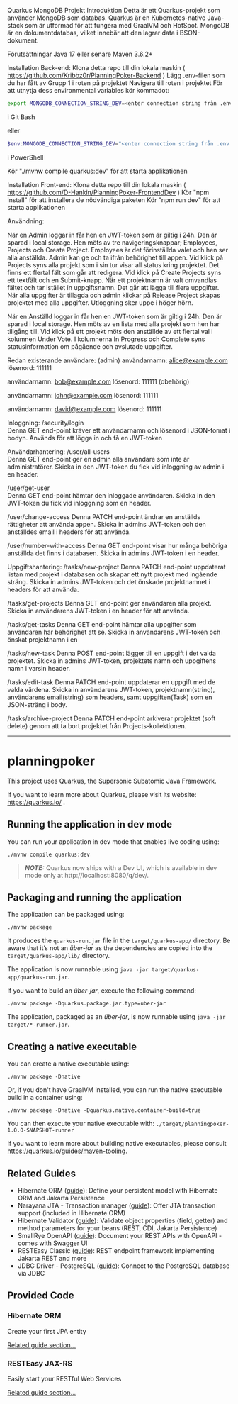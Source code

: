 Quarkus MongoDB Projekt
Introduktion
Detta är ett Quarkus-projekt som använder MongoDB som databas. Quarkus är en Kubernetes-native Java-stack som är utformad för att fungera med GraalVM och HotSpot. MongoDB är en dokumentdatabas, vilket innebär att den lagrar data i BSON-dokument.

Förutsättningar
Java 17 eller senare
Maven 3.6.2+


Installation Back-end:
Klona detta repo till din lokala maskin  ( https://github.com/Kribbz0r/PlanningPoker-Backend )
Lägg .env-filen som du har fått av Grupp 1 i roten på projektet
Navigera till roten i projektet
För att utnytja dess environmental variables kör kommadot:
```bash
export MONGODB_CONNECTION_STRING_DEV=<enter connection string från .env filen här>
```
i Git Bash

eller 

```powershell
$env:MONGODB_CONNECTION_STRING_DEV="<enter connection string från .env filen här>"
```
i PowerShell

Kör "./mvnw compile quarkus:dev" för att starta applikationen


Installation Front-end:
Klona detta repo till din lokala maskin   ( https://github.com/D-Hankin/PlanningPoker-FrontendDev )
Kör "npm install" för att installera de nödvändiga paketen
Kör "npm run dev" för att starta applikationen



Användning:

När en Admin loggar in får hen en JWT-token som är giltig i 24h. Den är sparad i local storage. Hen möts av tre navigeringsknappar; Employees, Projects och Create Project. Employees är det förinställda valet och hen ser alla anställda. Admin kan ge och ta ifrån behörighet till appen.
Vid klick på Projects syns alla projekt som i sin tur visar all status kring projektet. Det finns ett flertal fält som går att redigera.
Vid klick på Create Projects syns ett textfält och en Submit-knapp. När ett projektnamn är valt omvandlas fältet och tar istället in uppgiftsnamn. Det går att lägga till flera uppgifter. När alla uppgifter är tillagda och admin klickar på Release Project skapas projektet med alla uppgifter.
Utloggning sker uppe i höger hörn.

När en Anställd loggar in får hen en JWT-token som är giltig i 24h. Den är sparad i local storage. Hen möts av en lista med alla projekt som hen har tillgång till. Vid klick på ett projekt möts den anställde av ett flertal val i kolumnen Under Vote. I kolumnerna In Progress och Complete syns statusinformation om pågående och avslutade uppgifter.



Redan existerande användare:
(admin)
användarnamn: alice@example.com
lösenord: 111111

användarnamn: bob@example.com
lösenord: 111111 (obehörig)

användarnamn: john@example.com
lösenord: 111111

användarnamn: david@example.com
lösenord: 111111



Inloggning:
/security/login    
                Denna GET end-point kräver ett användarnamn och lösenord i JSON-fomat i bodyn.
                Används för att lögga in och få en JWT-token

Användarhantering:
/user/all-users    
                Denna GET end-point ger en admin alla användare som inte är administratörer.
                Skicka in den JWT-token du fick vid inloggning av admin i en header.

/user/get-user     
                Denna GET end-point hämtar den inloggade användaren.
                Skicka in den JWT-token du fick vid inloggning som en header.

/user/change-access
                Denna PATCH end-point ändrar en anställds rättigheter att använda appen.
                Skicka in admins JWT-token och den anställdes email i headers för att använda.

/user/number-with-access
                Denna GET end-point visar hur många behöriga anställda det finns i databasen.
                Skicka in admins JWT-token i en header.

Uppgiftshantering:
/tasks/new-project
                Denna PATCH end-point uppdaterat listan med projekt i databasen och skapar ett nytt projekt med ingående sträng.
                Skicka in admins JWT-token och det önskade projektnamnet i headers för att använda.

/tasks/get-projects
                Denna GET end-point ger användaren alla projekt.
                Skicka in användarens JWT-token i en header för att använda.

/tasks/get-tasks
                Denna GET end-point hämtar alla uppgifter som användaren har behörighet att se.
                Skicka in användarens JWT-token och önskat projektnamn i en 

/tasks/new-task
                Denna POST end-point lägger till en uppgift i det valda projektet.
                Skicka in admins JWT-token, projektets namn och uppgiftens namn i varsin header.

/tasks/edit-task
                Denna PATCH end-point uppdaterar en uppgift med de valda värdena.
                Skicka in användarens JWT-token, projektnamn(string), användarens email(string) som headers, samt
                 uppgiften(Task) som en JSON-sträng i body. 

/tasks/archive-project
                Denna PATCH end-point arkiverar projektet (soft delete) genom att ta bort projektet från Projects-kollektionen.




******************************************************************************************************




# planningpoker

This project uses Quarkus, the Supersonic Subatomic Java Framework.

If you want to learn more about Quarkus, please visit its website: https://quarkus.io/ .

## Running the application in dev mode

You can run your application in dev mode that enables live coding using:
```shell script
./mvnw compile quarkus:dev
```

> **_NOTE:_**  Quarkus now ships with a Dev UI, which is available in dev mode only at http://localhost:8080/q/dev/.

## Packaging and running the application

The application can be packaged using:
```shell script
./mvnw package
```
It produces the `quarkus-run.jar` file in the `target/quarkus-app/` directory.
Be aware that it’s not an _über-jar_ as the dependencies are copied into the `target/quarkus-app/lib/` directory.

The application is now runnable using `java -jar target/quarkus-app/quarkus-run.jar`.

If you want to build an _über-jar_, execute the following command:
```shell script
./mvnw package -Dquarkus.package.jar.type=uber-jar
```

The application, packaged as an _über-jar_, is now runnable using `java -jar target/*-runner.jar`.

## Creating a native executable

You can create a native executable using: 
```shell script
./mvnw package -Dnative
```

Or, if you don't have GraalVM installed, you can run the native executable build in a container using: 
```shell script
./mvnw package -Dnative -Dquarkus.native.container-build=true
```

You can then execute your native executable with: `./target/planningpoker-1.0.0-SNAPSHOT-runner`

If you want to learn more about building native executables, please consult https://quarkus.io/guides/maven-tooling.

## Related Guides

- Hibernate ORM ([guide](https://quarkus.io/guides/hibernate-orm)): Define your persistent model with Hibernate ORM and Jakarta Persistence
- Narayana JTA - Transaction manager ([guide](https://quarkus.io/guides/transaction)): Offer JTA transaction support (included in Hibernate ORM)
- Hibernate Validator ([guide](https://quarkus.io/guides/validation)): Validate object properties (field, getter) and method parameters for your beans (REST, CDI, Jakarta Persistence)
- SmallRye OpenAPI ([guide](https://quarkus.io/guides/openapi-swaggerui)): Document your REST APIs with OpenAPI - comes with Swagger UI
- RESTEasy Classic ([guide](https://quarkus.io/guides/resteasy)): REST endpoint framework implementing Jakarta REST and more
- JDBC Driver - PostgreSQL ([guide](https://quarkus.io/guides/datasource)): Connect to the PostgreSQL database via JDBC

## Provided Code

### Hibernate ORM

Create your first JPA entity

[Related guide section...](https://quarkus.io/guides/hibernate-orm)



### RESTEasy JAX-RS

Easily start your RESTful Web Services

[Related guide section...](https://quarkus.io/guides/getting-started#the-jax-rs-resources)
